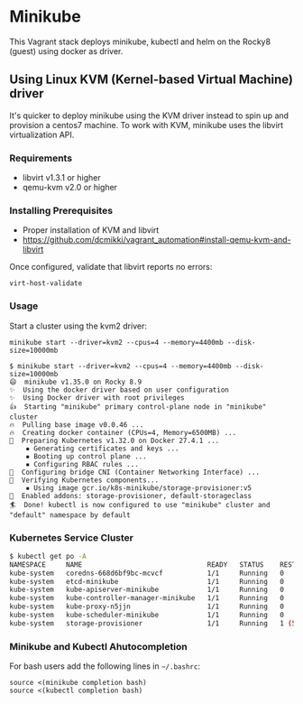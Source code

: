 # Minikube
This Vagrant stack deploys minikube, kubectl and helm on the Rocky8 (guest) using docker as driver.

## Using Linux KVM (Kernel-based Virtual Machine) driver
It's quicker to deploy minikube using the KVM driver instead to spin up and provision a centos7 machine. To work with KVM, minikube uses the libvirt virtualization API.


### Requirements
* libvirt v1.3.1 or higher
* qemu-kvm v2.0 or higher

### Installing Prerequisites
* Proper installation of KVM and libvirt
* https://github.com/dcmikki/vagrant_automation#install-qemu-kvm-and-libvirt


Once configured, validate that libvirt reports no errors:

`virt-host-validate`

### Usage
Start a cluster using the kvm2 driver:

```
minikube start --driver=kvm2 --cpus=4 --memory=4400mb --disk-size=10000mb
```

```Example
$ minikube start --driver=kvm2 --cpus=4 --memory=4400mb --disk-size=10000mb
😄  minikube v1.35.0 on Rocky 8.9
✨  Using the docker driver based on user configuration
✨  Using Docker driver with root privileges
👍  Starting "minikube" primary control-plane node in "minikube" cluster
🔥  Pulling base image v0.0.46 ...
🔥  Creating docker container (CPUs=4, Memory=6500MB) ...
🐳  Preparing Kubernetes v1.32.0 on Docker 27.4.1 ...
    ▪ Generating certificates and keys ...
    ▪ Booting up control plane ...
    ▪ Configuring RBAC rules ...
🐳  Configuring bridge CNI (Container Networking Interface) ...
🔎  Verifying Kubernetes components...
    ▪ Using image gcr.io/k8s-minikube/storage-provisioner:v5
🌟  Enabled addons: storage-provisioner, default-storageclass
🏄  Done! kubectl is now configured to use "minikube" cluster and "default" namespace by default
```


### Kubernetes Service Cluster
```bash
$ kubectl get po -A
NAMESPACE     NAME                               READY   STATUS    RESTARTS        AGE
kube-system   coredns-668d6bf9bc-mcvcf           1/1     Running   0               5m43s
kube-system   etcd-minikube                      1/1     Running   0               5m49s
kube-system   kube-apiserver-minikube            1/1     Running   0               5m51s
kube-system   kube-controller-manager-minikube   1/1     Running   0               5m49s
kube-system   kube-proxy-n5jjn                   1/1     Running   0               5m44s
kube-system   kube-scheduler-minikube            1/1     Running   0               5m49s
kube-system   storage-provisioner                1/1     Running   1 (5m12s ago)   5m48s
```

### Minikube and Kubectl Ahutocompletion
For bash users add the following lines in `~/.bashrc`:

```autocompletion
source <(minikube completion bash)
source <(kubectl completion bash)
```
